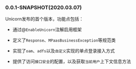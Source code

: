 ### 0.0.1-SNAPSHOT(2020.03.07)

Unicorn发布的首个版本，功能点包括：

* 通过@`EnableUnicorn`注解启用框架

* 定义了`Response`、`MPaasBusinessException`等规范类
* 实现了`oam`、`adfs`以及`自定义`实现的单点登录接入方式
* 提供了访问`接口安全`的配置，以及获取`当前用户`上下文信息方法